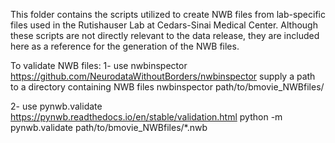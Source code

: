 This folder contains the scripts utilized to create NWB files from lab-specific files used in the Rutishauser Lab at Cedars-Sinai Medical Center. Although these scripts are not directly relevant to the data release, they are included here as a reference for the generation of the NWB files.

To validate NWB files:
1- use nwbinspector https://github.com/NeurodataWithoutBorders/nwbinspector
supply a path to a directory containing NWB files
nwbinspector path/to/bmovie_NWBfiles/

2- use pynwb.validate https://pynwb.readthedocs.io/en/stable/validation.html
python -m pynwb.validate path/to/bmovie_NWBfiles/*.nwb



